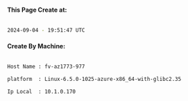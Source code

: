 
   
#### This Page Create at:

```bash

2024-09-04 - 19:51:47 UTC

```

#### Create By Machine:

```bash

Host Name : fv-az1773-977

platform  : Linux-6.5.0-1025-azure-x86_64-with-glibc2.35

Ip Local  : 10.1.0.170

```

